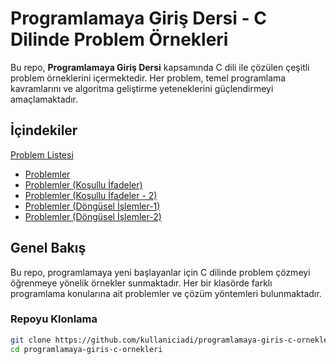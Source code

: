 # Programlamaya Giriş Dersi - C Dilinde Problem Örnekleri

Bu repo, **Programlamaya Giriş Dersi** kapsamında C dili ile çözülen çeşitli problem örneklerini içermektedir. Her problem, temel programlama kavramlarını ve algoritma geliştirme yeteneklerini güçlendirmeyi amaçlamaktadır.

## İçindekiler

   [Problem Listesi](#problem-listesi)
   - [Problemler](https://github.com/BilalGns/Programlamaya-Giris/tree/main/1-\)%20Problemler)
   - [Problemler (Koşullu İfadeler)](https://github.com/BilalGns/Programlamaya-Giris/tree/main/2-\)%20Problemler(Ko%C5%9Fullu%20%C4%B0fadeler))
   - [Problemler (Koşullu İfadeler - 2)](https://github.com/BilalGns/Programlamaya-Giris/tree/main/3-\)%20Problemler(Ko%C5%9Fullu%20ifadeler%20-%202))
   - [Problemler (Döngüsel İşlemler-1)](https://github.com/BilalGns/Programlamaya-Giris/tree/main/4-\)%20Problemler(D%C3%B6ng%C3%BCsel%20i%C5%9Flemler-1))
   - [Problemler (Döngüsel İşlemler-2)](https://github.com/BilalGns/Programlamaya-Giris/tree/main/5-\)%20Problemler(D%C3%B6ng%C3%BCsel%20i%C5%9Flemler-2))

## Genel Bakış

Bu repo, programlamaya yeni başlayanlar için C dilinde problem çözmeyi öğrenmeye yönelik örnekler sunmaktadır. Her bir klasörde farklı programlama konularına ait problemler ve çözüm yöntemleri bulunmaktadır.


### Repoyu Klonlama

```bash
git clone https://github.com/kullaniciadi/programlamaya-giris-c-ornekleri.git
cd programlamaya-giris-c-ornekleri
